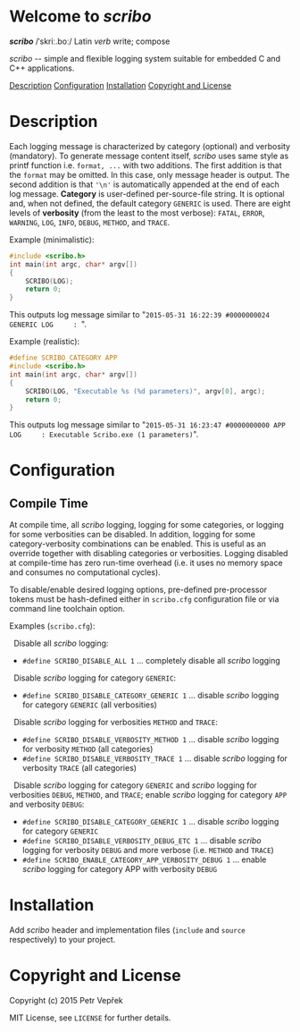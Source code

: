 # Welcome to *scribo*

__*scribo*__ /ˈskriː.boː/ Latin *verb* write; compose

*scribo* -- simple and flexible logging system suitable for embedded C and C++ applications.

[Description](#description) [Configuration](#configuration) [Installation](#installation) [Copyright and License](#copyright-and-license)

# Description

Each logging message is characterized by category (optional) and verbosity (mandatory). To generate message content 
itself, *scribo* uses same style as printf function i.e. `format, ...` with two additions. The first addition is that 
the `format` may be omitted. In this case, only message header is output. The second addition is that `'\n'` is 
automatically appended at the end of each log message. **Category** is user-defined per-source-file string. It is 
optional and, when not defined, the default category `GENERIC` is used. There are eight levels of **verbosity** (from 
the least to the most verbose): `FATAL`, `ERROR`, `WARNING`, `LOG`, `INFO`, `DEBUG`, `METHOD`, and `TRACE`.

Example (minimalistic):
```c
#include <scribo.h>
int main(int argc, char* argv[])
{
    SCRIBO(LOG);
    return 0;
}
```
This outputs log message similar to "`2015-05-31 16:22:39 #0000000024 GENERIC LOG     : `".

Example (realistic):
```c
#define SCRIBO_CATEGORY APP
#include <scribo.h>
int main(int argc, char* argv[])
{
    SCRIBO(LOG, "Executable %s (%d parameters)", argv[0], argc);
    return 0;
}
```
This outputs log message similar to "`2015-05-31 16:23:47 #0000000000 APP     LOG     : Executable Scribo.exe (1 parameters)`".

# Configuration

## Compile Time

At compile time, all *scribo* logging, logging for some categories, or logging for some verbosities can be disabled. In 
addition, logging for some category-verbosity combinations can be enabled. This is useful as an override together with 
disabling categories or verbosities. Logging disabled at compile-time has zero run-time overhead (i.e. it uses no 
memory space and consumes no computational cycles).

To disable/enable desired logging options, pre-defined pre-processor tokens must be hash-defined either in `scribo.cfg` 
configuration file or via command line toolchain option.

Examples (`scribo.cfg`):

&nbsp;&nbsp;Disable all *scribo* logging:
- `#define SCRIBO_DISABLE_ALL 1` ... completely disable all *scribo* logging

&nbsp;&nbsp;Disable *scribo* logging for category `GENERIC`:
- `#define SCRIBO_DISABLE_CATEGORY_GENERIC 1` ... disable *scribo* logging for category `GENERIC` (all verbosities)

&nbsp;&nbsp;Disable *scribo* logging for verbosities `METHOD` and `TRACE`:
- `#define SCRIBO_DISABLE_VERBOSITY_METHOD 1` ... disable *scribo* logging for verbosity `METHOD` (all categories)
- `#define SCRIBO_DISABLE_VERBOSITY_TRACE 1` ... disable *scribo* logging for verbosity `TRACE` (all categories)

&nbsp;&nbsp;Disable *scribo* logging for category `GENERIC` and *scribo* logging for verbosities `DEBUG`, `METHOD`, and 
`TRACE`; enable *scribo* logging for category `APP` and verbosity `DEBUG`:
- `#define SCRIBO_DISABLE_CATEGORY_GENERIC 1` ... disable *scribo* logging for category `GENERIC`
- `#define SCRIBO_DISABLE_VERBOSITY_DEBUG_ETC 1` ... disable *scribo* logging for verbosity `DEBUG` and more verbose 
(i.e. `METHOD` and `TRACE`)
- `#define SCRIBO_ENABLE_CATEGORY_APP_VERBOSITY_DEBUG 1` ... enable *scribo* logging for category APP with verbosity 
`DEBUG`

# Installation

Add *scribo* header and implementation files (`include` and `source` respectively) to your project.

# Copyright and License

Copyright (c) 2015 Petr Vepřek

MIT License, see `LICENSE` for further details.

